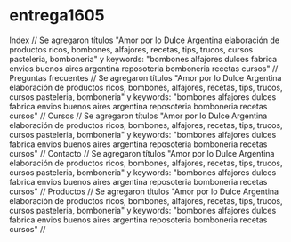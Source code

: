 # entrega1605
Index // Se agregaron títulos "Amor por lo Dulce Argentina elaboración de productos ricos, bombones, alfajores, recetas, tips, trucos, cursos pasteleria, bomboneria" y keywords: "bombones alfajores dulces fabrica envios buenos aires argentina reposoteria bomboneria recetas cursos" //
Preguntas frecuentes // Se agregaron títulos "Amor por lo Dulce Argentina elaboración de productos ricos, bombones, alfajores, recetas, tips, trucos, cursos pasteleria, bomboneria" y keywords: "bombones alfajores dulces fabrica envios buenos aires argentina reposoteria bomboneria recetas cursos" //
Cursos  // Se agregaron títulos "Amor por lo Dulce Argentina elaboración de productos ricos, bombones, alfajores, recetas, tips, trucos, cursos pasteleria, bomboneria" y keywords: "bombones alfajores dulces fabrica envios buenos aires argentina reposoteria bomboneria recetas cursos" //
Contacto  // Se agregaron títulos "Amor por lo Dulce Argentina elaboración de productos ricos, bombones, alfajores, recetas, tips, trucos, cursos pasteleria, bomboneria" y keywords: "bombones alfajores dulces fabrica envios buenos aires argentina reposoteria bomboneria recetas cursos" //
Productos // Se agregaron títulos "Amor por lo Dulce Argentina elaboración de productos ricos, bombones, alfajores, recetas, tips, trucos, cursos pasteleria, bomboneria" y keywords: "bombones alfajores dulces fabrica envios buenos aires argentina reposoteria bomboneria recetas cursos" //

